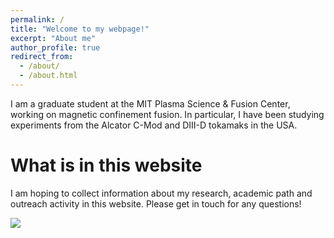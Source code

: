 ```yaml
---
permalink: /
title: "Welcome to my webpage!"
excerpt: "About me"
author_profile: true
redirect_from: 
  - /about/
  - /about.html
---
```


I am a graduate student at the MIT Plasma Science & Fusion Center, working on magnetic confinement fusion. In particular, I have been studying experiments from the Alcator C-Mod and DIII-D tokamaks in the USA. 

What is in this website
=======================
I am hoping to collect information about my research, academic path and outreach activity in this website. Please get in touch for any questions!


<img src="https://github.com/fsciortino/Data-science-presentation/blob/master/Transfer%20learning/5197d216-7627-4c9a-9421-81a9e0392364-original.jpeg?raw=true">

